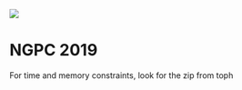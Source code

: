 ![](https://uploads.toph.co/arena-images/1570007152539447659-5792023559445812070-88b757133689ac02b9bafb12e73a7497.jpg)

# NGPC 2019

For time and memory constraints, look for the zip from toph
